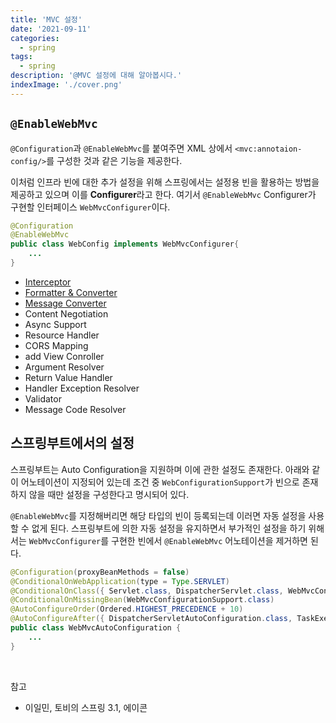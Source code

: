 ```yaml
---
title: 'MVC 설정'
date: '2021-09-11'
categories:
  - spring
tags:
  - spring
description: '@MVC 설정에 대해 알아봅시다.'
indexImage: './cover.png'
---
```


## ```@EnableWebMvc```  

```@Configuration```과 ```@EnableWebMvc```를 붙여주면 XML 상에서 ```<mvc:annotaion-config/>```를 구성한 것과 같은 기능을 제공한다.  

이처럼 인프라 빈에 대한 추가 설정을 위해 스프링에서는 설정용 빈을 활용하는 방법을 제공하고 있으며 이를 **Configurer**라고 한다. 
여기서 ```@EnableWebMvc``` Configurer가 구현할 인터페이스 ```WebMvcConfigurer```이다. 

``` java
@Configuration
@EnableWebMvc
public class WebConfig implements WebMvcConfigurer{
	...
}
```

- [Interceptor](/spring/interceptor)
- [Formatter & Converter](/spring/data-binding)
- [Message Converter](/spring/http-message-converter)
- Content Negotiation
- Async Support
- Resource Handler
- CORS Mapping
- add View Conroller
- Argument Resolver
- Return Value Handler
- Handler Exception Resolver
- Validator
- Message Code Resolver

## 스프링부트에서의 설정  

스프링부트는 Auto Configuration을 지원하며 이에 관한 설정도 존재한다. 
아래와 같이 어노테이션이 지정되어 있는데 조건 중 ```WebConfigurationSupport```가 빈으로 존재하지 않을 때만 설정을 구성한다고 명시되어 있다. 

```@EnableWebMvc```를 지정해버리면 해당 타입의 빈이 등록되는데 이러면 자동 설정을 사용할 수 없게 된다. 
스프링부트에 의한 자동 설정을 유지하면서 부가적인 설정을 하기 위해서는 ```WebMvcConfigurer```를 구현한 빈에서 ```@EnableWebMvc``` 어노테이션을 제거하면 된다.   

``` java
@Configuration(proxyBeanMethods = false)
@ConditionalOnWebApplication(type = Type.SERVLET)
@ConditionalOnClass({ Servlet.class, DispatcherServlet.class, WebMvcConfigurer.class })
@ConditionalOnMissingBean(WebMvcConfigurationSupport.class)
@AutoConfigureOrder(Ordered.HIGHEST_PRECEDENCE + 10)
@AutoConfigureAfter({ DispatcherServletAutoConfiguration.class, TaskExecutionAutoConfiguration.class, ValidationAutoConfiguration.class })
public class WebMvcAutoConfiguration {
	...
}
```

<br/>

참고
- 이일민, 토비의 스프링 3.1, 에이콘